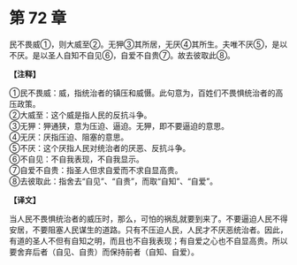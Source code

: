 # 第 72 章

民不畏威①，则大威至②。无狎③其所居，无厌④其所生。夫唯不厌⑤，是以不厌。是以圣人自知不自见⑥，自爱不自贵⑦。故去彼取此⑧。

**【注释】**

①民不畏威：威，指统治者的镇压和威慑。此句意为，百姓们不畏惧统治者的高压政策。    
②大威至：这个威是指人民的反抗斗争。    
③无狎：狎通狭，意为压迫、逼迫。无狎，即不要逼迫的意思。    
④无厌：厌指压迫、阻塞的意思。    
⑤不厌：这个厌指人民对统治者的厌恶、反抗斗争。    
⑥不自见：不自我表现，不自我显示。    
⑦自爱不自贵：指圣人但求自爱而不求自显高贵。    
⑧去彼取此：指舍去“自见”、“自贵”，而取“自知”、“自爱”。

**【译文】**

当人民不畏惧统治者的威压时，那么，可怕的祸乱就要到来了。不要逼迫人民不得安居，不要阻塞人民谋生的道路。只有不压迫人民，人民才不厌恶统治者。因此，有道的圣人不但有自知之明，而且也不自我表现；有自爱之心也不自显高贵。所以要舍弃后者（自见、自贵）而保持前者（自知、自爱）。
